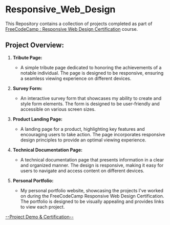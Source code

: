 # Responsive_Web_Design
This Repository contains a collection of projects completed as part of <a href="https://www.freecodecamp.org/learn/2022/responsive-web-design/">FreeCodeCamp : Responsive Web Design Certification</a> course.


## Project Overview:

1. **Tribute Page:**
   - A simple tribute page dedicated to honoring the achievements of a notable individual. The page is designed to be responsive, ensuring a seamless viewing experience on different devices.

2. **Survey Form:**
   - An interactive survey form that showcases my ability to create and style form elements. The form is designed to be user-friendly and accessible on various screen sizes.

3. **Product Landing Page:**
   - A landing page for a product, highlighting key features and encouraging users to take action. The page incorporates responsive design principles to provide an optimal viewing experience.

4. **Technical Documentation Page:**
   - A technical documentation page that presents information in a clear and organized manner. The design is responsive, making it easy for users to navigate and access content on different devices.

5. **Personal Portfolio:**
   - My personal portfolio website, showcasing the projects I've worked on during the FreeCodeCamp Responsive Web Design Certification. The portfolio is designed to be visually appealing and provides links to view each project.

<a href="https://www.freecodecamp.org/certification/Nivetha_S/responsive-web-design">--Project Demo & Certification--</a>

